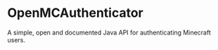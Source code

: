 OpenMCAuthenticator
===================

A simple, open and documented Java API for authenticating Minecraft users.
